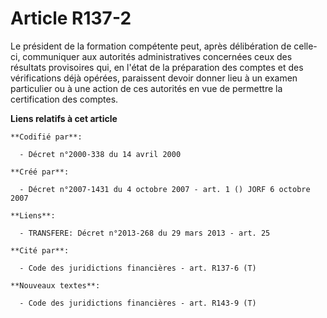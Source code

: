 # Article R137-2

Le président de la formation compétente peut, après délibération de celle-ci, communiquer aux autorités administratives
concernées ceux des résultats provisoires qui, en l'état de la préparation des comptes et des vérifications déjà opérées,
paraissent devoir donner lieu à un examen particulier ou à une action de ces autorités en vue de permettre la certification
des comptes.

**Liens relatifs à cet article**

	**Codifié par**:

	  - Décret n°2000-338 du 14 avril 2000

	**Créé par**:

	  - Décret n°2007-1431 du 4 octobre 2007 - art. 1 () JORF 6 octobre 2007

	**Liens**:

	  - TRANSFERE: Décret n°2013-268 du 29 mars 2013 - art. 25

	**Cité par**:

	  - Code des juridictions financières - art. R137-6 (T)

	**Nouveaux textes**:

	  - Code des juridictions financières - art. R143-9 (T)
